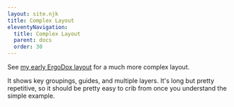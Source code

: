```yaml
---
layout: site.njk
title: Complex Layout
eleventyNavigation:
  title: Complex Layout
  parent: docs
  order: 30
---
```


See [my early ErgoDox layout](https://github.com/mrled/KeymapKit/blob/master/examples/MicahErgodoxLayout.ts)
for a much more complex layout.

It shows key groupings, guides, and multiple layers.
It's long but pretty repetitive,
so it should be pretty easy to crib from once you understand the simple example.
